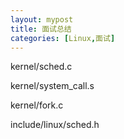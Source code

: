 ```yaml
---
layout: mypost
title: 面试总结
categories: [Linux,面试]
---
```



kernel/sched.c

kernel/system_call.s

kernel/fork.c

include/linux/sched.h

